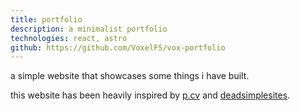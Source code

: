 ```yaml
---
title: portfolio
description: a minimalist portfolio
technologies: react, astro
github: https://github.com/VoxelFS/vox-portfolio
---
```


a simple website that showcases some things i have built.

this website has been heavily inspired by [p.cv](https://p.cv/) and [deadsimplesites](https://deadsimplesites.com/).
